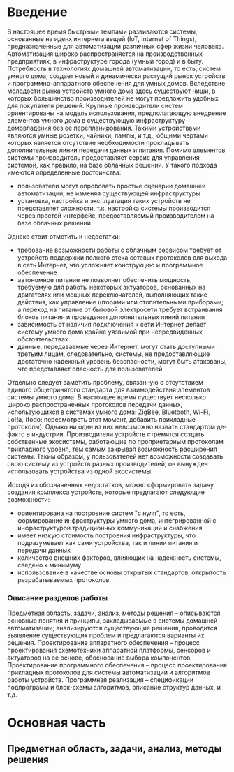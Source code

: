 # Введение
В настоящее время быстрыми темпами развиваются системы, основанные на идеях интернета вещей (IoT, Internet of Things), предназначенные для автоматизации различных сфер жизни человека. Автоматизация широко распространяется на производственных предприятиях, в инфраструктуре города (умный город) и в быту. Потребность в технологиях домашней автоматизации, то есть, систем умного дома, создает новый и динамически растущий рынок устройств и программно-аппаратного обеспечения для умных домов.
Вследствие молодости рынка устройств умного дома здесь существуют ниши, в которых большинство производителей не могут предложить удобных для покупателя решений. Крупные производители систем ориентированы на модель использования, предполагающую внедрение элементов умного дома в существующую инфраструктуру домовладения без ее перепланирования. Такими устройствами являются умные розетки, чайники, лампы, и т.д., общими чертами которых является отсутствие необходимости прокладывать дополнительные линии передачи данных и питания. Помимо элементов системы производитель предоставляет сервис для управления системой, как правило, на базе облачных решений. 
У такого подхода имеются определенные достоинства:

- пользователи могут опробовать простые сценарии домашней автоматизации, не изменяя существующей инфраструктуры
- установка, настройка и эксплуатация таких устройств не представляет сложности, т.к. настройка системы производится через простой интерфейс, предоставляемый производителем на базе облачных решений

Однако стоит отметить и недостатки:

- требование возможности работы с облачным сервисом требует от устройств поддержки полного стека сетевых протоколов для выхода в сеть Интернет, что усложняет конструкцию и программное обеспечение
- автономное питание не позволяет обеспечить мощность, требуемую для работы некоторых актуаторов, основанных на двигателях или мощных переключателей, выполняющих такие действия, как управление шторами или отопительными приборами; а переход на питание от бытовой электросети требует встраивания блоков питания и проведения дополнительных линий питания
- зависимость от наличия подключения к сети Интернет делает систему умного дома крайне уязвимой при непредвиденных обстоятельствах
- данные, передаваемые через Интернет, могут стать доступными третьим лицам, следовательно, системы, не предоставляющие достаточно надежный уровень безопасности, могут быть атакованы, что представляет опасность для пользователей

Отдельно следует заметить проблему, связанную с отсутствием единого общепринятого стандарта для взаимодействия элементов системы умного дома. В настоящее время существует несколько широко распространенных протоколов передачи данных, использующихся в системах умного дома: ZigBee, Bluetooth, Wi-Fi, LoRa, (todo: пересмотреть этот момент, добавить прикладные протоколы). Однако ни один из них невозможно назвать стандартом де-факто в индустрии. Производители устройств стремятся создать собственные экосистемы, работающие по проприетарным протоколам прикладного уровня, тем самым закрывая возможность расширения системы. Таким образом, у пользователей нет возможности создавать свою систему из устройств разных производителей; он вынужден использовать устройства из одной экосистемы.

Исходя из обозначенных недостатков, можно сформировать задачу создания комплекса устройств, которые предлагают следующие возможности:

- ориентирована на построение систем "с нуля", то есть, формирование инфраструктуры умного дома, интегрированной с инфраструктурой традиционных коммуникаций и снабжения
- имеет низкую стоимость построения инфраструктуры, что подразумевает как сами устройства, так и линии питания и передачи данных
- количество внешних факторов, влияющих на надежность системы, сведено  к минимуму
- использование в качестве основы открытых стандартов; открытость разрабатываемых протоколов.

### Описание разделов работы

Предметная область, задачи, анализ, методы решения – описываются основные понятия и принципы, закладываемые в системы домашней автоматизации; анализируются существующие решения, проводится выявление существующих проблем и предлагаются варианты их решения.
Проектирование аппаратного обеспечения – процесс проектирования схемотехники аппаратной платформы, сенсоров и актуаторов на ее основе, обоснование выбора компонентов.
Проектирование программного обеспечения – процесс проектирования прикладных протоколов для системы автоматизации и алгоритмов работы устройств.
Программная реализация – спецификации подпрограмм и блок-схемы алгоритмов, описание структур данных, и т.д.

# Основная часть

## Предметная область, задачи, анализ, методы решения


